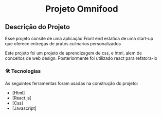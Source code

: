 <h1 align="center">Projeto Omnifood</h1>

## Descrição do Projeto

<p align="left">Esse projeto consite de uma aplicação Front end estatica de uma start-up que oferece entregas de pratos culinarios personalizados </p>

<p align="left">Este projeto foi um projeto de aprendizagem de css, e html, alem de conceitos de web design. Posteriormente foi utilizado react para refatora-lo</p>

### 🛠 Tecnologias

As seguintes ferramentas foram usadas na construção do projeto:

- [Html]
- [React.js]
- [Css]
- [Javascript]
